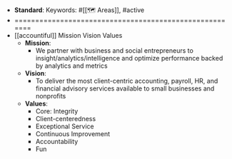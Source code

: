 - **Standard**: 
Keywords: #[[🗺 Areas]], #active
- =======================================================
- [[accountiful]] Mission Vision Values
    - **Mission**:
        - We partner with business and social entrepreneurs to insight/analytics/intelligence and optimize performance backed by analytics and metrics
    - **Vision**:
        - To deliver the most client-centric accounting, payroll, HR, and financial advisory services available to small businesses and nonprofits
    - **Values**:
        - Core: Integrity
        - Client-centeredness
        - Exceptional Service
        - Continuous Improvement
        - Accountability
        - Fun
